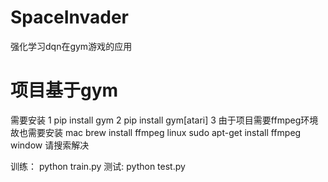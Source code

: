 # SpaceInvader
强化学习dqn在gym游戏的应用

# 项目基于gym 
需要安装
1 pip install gym
2 pip install gym[atari]
3 由于项目需要ffmpeg环境 故也需要安装
  mac brew install ffmpeg
  linux sudo apt-get install ffmpeg
  window 请搜索解决
  
训练：
  python train.py
测试:
  python test.py
